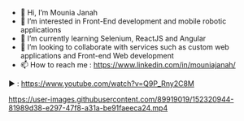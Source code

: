 - 👋 Hi, I’m Mounia Janah
- 👀 I’m interested in Front-End development and mobile robotic applications
- 🌱 I’m currently learning Selenium, ReactJS and Angular
- 💞️ I’m looking to collaborate with services such as custom web applications and Front-end Web development
- 📫 How to reach me : https://www.linkedin.com/in/mouniajanah/

<!---
MoonJanah/MoonJanah is a ✨ special ✨ repository because its `README.md` (this file) appears on your GitHub profile.
You can click the Preview link to take a look at your changes.
--->


▶️ : https://www.youtube.com/watch?v=Q9P_Rny2C8M



https://user-images.githubusercontent.com/89919019/152320944-81989d38-e297-47f8-a31a-be91faeeca24.mp4

